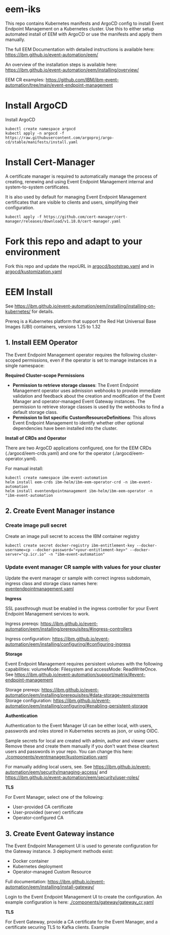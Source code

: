 # eem-iks

This repo contains Kubernetes manifests and ArgoCD config to install Event Endpoint Management on a Kubernetes cluster. Use this to either setup automated install of EEM with ArgoCD or use the manifests and apply them manually.

The full EEM Documentation with detailed instructions is available here: https://ibm.github.io/event-automation/eem/

An overview of the installation steps is available here: https://ibm.github.io/event-automation/eem/installing/overview/

EEM CR examples: https://github.com/IBM/ibm-event-automation/tree/main/event-endpoint-management

# Install ArgoCD

Install ArgoCD

```
kubectl create namespace argocd
kubectl apply -n argocd -f https://raw.githubusercontent.com/argoproj/argo-cd/stable/manifests/install.yaml
```

# Install Cert-Manager

A certificate manager is required to automatically manage the process of creating, renewing and using Event Endpoint Management internal and system-to-system certificates. 

It is also used by default for managing Event Endpoint Management certificates that are visible to clients and users, simplifying their configuration.

`kubectl apply -f https://github.com/cert-manager/cert-manager/releases/download/v1.18.0/cert-manager.yaml`

# Fork this repo and adapt to your environment

Fork this repo and update the repoURL in [argocd/bootstrap.yaml](./argocd/bootstrap.yaml) and in [argocd/kustomization.yaml](./argocd/kustomization.yaml)

# EEM Install

See https://ibm.github.io/event-automation/eem/installing/installing-on-kubernetes/ for details.

Prereq is a Kubernetes platform that support the Red Hat Universal Base Images (UBI) containers, versions 1.25 to 1.32

## 1. Install EEM Operator

The Event Endpoint Management operator requires the following cluster-scoped permissions, even if the operator is set to manage instances in a single namespace:

**Required Cluster-scope Permissions**

- **Permission to retrieve storage classes**: The Event Endpoint Management operator uses admission webhooks to provide immediate validation and feedback about the creation and modification of the Event Manager and operator-managed Event Gateway instances. The permission to retrieve storage classes is used by the webhooks to find a default storage class.
- **Permission to list specific CustomResourceDefinitions**: This allows Event Endpoint Management to identify whether other optional dependencies have been installed into the cluster.

**Install of CRDs and Operator**

There are two ArgoCD applications configured, one for the EEM CRDs (./argocd/eem-crds.yaml) and one for the operator (./argocd/eem-operator.yaml).

For manual install:

```helm repo add ibm-helm https://raw.githubusercontent.com/IBM/charts/master/repo/ibm-helm
kubectl create namespace ibm-event-automation
helm install eem-crds ibm-helm/ibm-eem-operator-crd -n ibm-event-automation
helm install eventendpointmanagement ibm-helm/ibm-eem-operator -n "ibm-event-automation
```

## 2. Create Event Manager instance

### Create image pull secret

Create an image pull secret to access the IBM container registry

`kubectl create secret docker-registry ibm-entitlement-key --docker-username=cp --docker-password="<your-entitlement-key>" --docker-server="cp.icr.io" -n "ibm-event-automation"`

### Update event manager CR sample with values for your cluster

Update the event manager cr sample with correct ingress subdomain, ingress class and storage class names here: [eventendpointmanagement.yaml](./components/eventmanager/eventendpointmanagement.yaml)

**Ingress**

SSL passthrough must be enabled in the ingress controller for your Event Endpoint Management services to work.

Ingress prereqs: https://ibm.github.io/event-automation/eem/installing/prerequisites/#ingress-controllers

Ingress configuration: https://ibm.github.io/event-automation/eem/installing/configuring/#configuring-ingress

**Storage**

Event Endpoint Management requires persistent volumes with the following capabilities: volumeMode: Filesystem and accessMode: ReadWriteOnce. See https://ibm.github.io/event-automation/support/matrix/#event-endpoint-management

Storage prereqs: https://ibm.github.io/event-automation/eem/installing/prerequisites/#data-storage-requirements
Storage configuration: https://ibm.github.io/event-automation/eem/installing/configuring/#enabling-persistent-storage

**Authentication**

Authentication to the Event Manager UI can be either local, with users, passwords and roles stored in Kubernetes secrets as json, or using OIDC.

Sample secrets for local are created with admin, author and viewer users. Remove these and create them manually if you don't want these cleartext users and passwords in your repo. You can change this here: [./components/eventmanager/kustomization.yaml](./components/eventmanager/kustomization.yaml)

For manually adding local users, see. See https://ibm.github.io/event-automation/eem/security/managing-access/ and https://ibm.github.io/event-automation/eem/security/user-roles/

**TLS**

For Event Manager, select one of the following:

* User-provided CA certificate
* User-provided (server) certificate
* Operator-configured CA

## 3. Create Event Gateway instance

The Event Endpoint Management UI is used to generate configuration for the Gateway instance. 3 deployment methods exist:

* Docker container
* Kubernetes deployment
* Operator-managed Custom Resource

Full documentation: https://ibm.github.io/event-automation/eem/installing/install-gateway/

Login to the Event Endpoint Management UI to create the configuration. An example configuration is here: [./components/gateway/gateway_cr.yaml](./components/gateway/gateway_cr.yaml)

**TLS**

For Event Gateway, provide a CA certificate for the Event Manager, and a certificate securing TLS to Kafka clients. Example